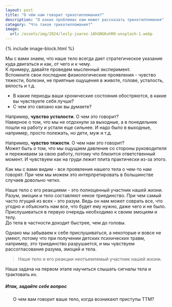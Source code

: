 ```yaml
---
layout: post
title: "О чём нам говорит трихотилломания?"
description: "О каких проблемах нам может рассказать трихотилломания"
category: "Что такое трихотилломания?"
image:
  url: /assets/img/2024/lesly-juarez-1AhGNGKuhR0-unsplash-1.webp
---
```


{% include image-block.html %}

Мы с вами знаем, что наше тело всегда дает стратегическое указание куда двигаться и как, от чего и к чему.  
К примеру, давайте проведем мысленный эксперимент.  
Вспомните свои последние физиологические проявления - чувство тяжести, болезни, не приятные ощущения в животе, 
голове, усталость, вялость и т.д.  
- В какие периоды ваши хронические состояния обостряются, в какие вы чувствуете себя лучше?  
- С чем это связано как вы думаете?  

Например, **чувство усталости**. О чем это говорит?  
Наверное о том, что мы не отдохнули за выходные, а в понедельник пошли на работу и устали еще сильнее. 
И надо было в выходные, например, просто полежать, но дети, муж и т.д.

Например, **чувство тяжести**. О чем нам это говорит?  
Может быть о том, что мы ощущаем давление со стороны руководителя и переживаем за свою работу, 
потому что близится ответственный момент. И чувствуем как на груди лежит плита практически из-за этого.  

Как мы с вами видим - все проявления нашего тела о чем-то нам говорят. При чем мы можем это 
интерпретировать в большинстве случаев довольно четко.  

Наше тело с его реакциями - это полноценный участник нашей жизни. Разум, эмоции и тело составляют 
некое триединство. При чем самый часто лгущий из всех - это разум. Ведь он нам может соврать все, 
что угодно и объяснить нам все, что будет ему нужно, даже чего и не было. 
Прислушиваться в первую очередь необходимо к своим эмоциям и телу.  
До тела в частности доходит быстрее, чем до головы.  

Однако мы забываем к себе прислушиваться, а некоторые и вовсе не умеют, потому что при 
получении детских психических травм, например, это триединство разрушается, и мы чувствуем 
рассогласование разума, эмоций и тела.  

> Наше тело и его реакции неотъемлемый участник нашей жизни.

Наша задача на первом этапе научиться слышать сигналы тела и трактовать их.  

<div class="card mb-4 mt-3">
  <div class="card-header">
    <h5 class="mb-0">Итак, задайте себе вопрос</h5>
  </div>
  <div class="card-body">
    <ul class="mb-1">
        О чем вам говорит ваше тело, когда возникают приступы ТТМ?
    </ul>
  </div>
</div>